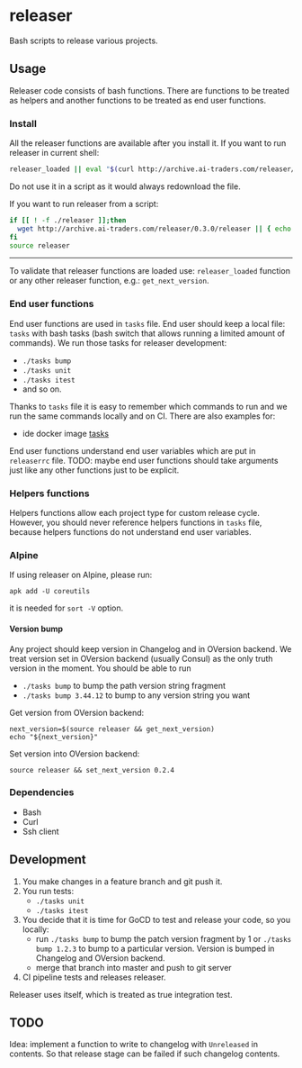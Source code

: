 # releaser

Bash scripts to release various projects.

## Usage

Releaser code consists of bash functions. There are functions to be
 treated as helpers and another functions to be treated as end user functions.

### Install
All the releaser functions are available after you install it.
If you want to run releaser in current shell:
```bash
releaser_loaded || eval "$(curl http://archive.ai-traders.com/releaser/0.3.0/releaser)"
```
 Do not use it in a script as it would always redownload the file.

If you want to run releaser from a script:
```bash
if [[ ! -f ./releaser ]];then
  wget http://archive.ai-traders.com/releaser/0.3.0/releaser || { echo "failed to wget releaser"; exit 1; }
fi
source releaser
```

---

To validate that releaser functions are loaded use: `releaser_loaded` function
or any other releaser function, e.g.: `get_next_version`.

### End user functions
End user functions are used in `tasks` file.  End user should keep a local file: `tasks` with bash tasks (bash switch that
  allows running a limited amount of commands). We run those tasks for
  releaser development:
  * `./tasks bump`
  * `./tasks unit`
  * `./tasks itest`
  * and so on.

Thanks to `tasks` file it is easy to remember which commands to run and we
 run the same commands locally and on CI. There are also examples for:
  * ide docker image [tasks](./test/integration/test-files/ide-docker-image/tasks)

End user functions understand end user variables which are put in `releaserrc` file.
TODO: maybe end user functions should take arguments just like any other
 functions just to be explicit.

### Helpers functions
Helpers functions allow each project type for custom release cycle. However, you should never reference helpers functions in `tasks` file,
 because helpers functions do not understand end user variables.


### Alpine
If using releaser on Alpine, please run:
```
apk add -U coreutils
```
it is needed for `sort -V` option.

#### Version bump
Any project should keep version in Changelog and in OVersion backend.
We treat version set in OVersion backend (usually Consul) as the only truth
 version in the moment. You should be able to run
   * `./tasks bump` to bump the path version string fragment
   * `./tasks bump 3.44.12` to bump to any version string you want

Get version from OVersion backend:
```
next_version=$(source releaser && get_next_version)
echo "${next_version}"
```

Set version into OVersion backend:
```
source releaser && set_next_version 0.2.4
```

### Dependencies
* Bash
* Curl
* Ssh client

## Development
1. You make changes in a feature branch and git push it.
1. You run tests:
   * `./tasks unit`
   * `./tasks itest`
1. You decide that it is time for GoCD to test and release your code, so you locally:
    * run `./tasks bump` to bump the patch version fragment by 1 or
    `./tasks bump 1.2.3` to bump to a particular version. Version is bumped in Changelog and OVersion backend.
    * merge that branch into master and push to git server
1. CI pipeline tests and releases releaser.

Releaser uses itself, which is treated as true integration test.

## TODO
Idea: implement a function to write to changelog with `Unreleased` in contents.
 So that release stage can be failed if such changelog contents.
